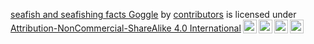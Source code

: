 <p xmlns:cc="http://creativecommons.org/ns#" xmlns:dct="http://purl.org/dc/terms/"><a property="dct:title"
                                                                                      rel="cc:attributionURL"
                                                                                      href="https://github.com/opalesurfcasting/seafish_seafishing_facts_goggles">seafish
  and seafishing facts Goggle</a> by <a rel="cc:attributionURL dct:creator" property="cc:attributionName"
                                        href="https://github.com/opalesurfcasting/seafish_seafishing_facts_goggles/graphs/contributors">contributors</a>
  is licensed under <a href="https://creativecommons.org/licenses/by-nc-sa/4.0/?ref=chooser-v1" target="_blank"
                       rel="license noopener noreferrer" style="display:inline-block;">Attribution-NonCommercial-ShareAlike
    4.0 International<img style="height:22px!important;margin-left:3px;vertical-align:text-bottom;"
                          src="https://mirrors.creativecommons.org/presskit/icons/cc.svg?ref=chooser-v1"><img
        style="height:22px!important;margin-left:3px;vertical-align:text-bottom;"
        src="https://mirrors.creativecommons.org/presskit/icons/by.svg?ref=chooser-v1"><img
        style="height:22px!important;margin-left:3px;vertical-align:text-bottom;"
        src="https://mirrors.creativecommons.org/presskit/icons/nc.svg?ref=chooser-v1"><img
        style="height:22px!important;margin-left:3px;vertical-align:text-bottom;"
        src="https://mirrors.creativecommons.org/presskit/icons/sa.svg?ref=chooser-v1"></a></p>

